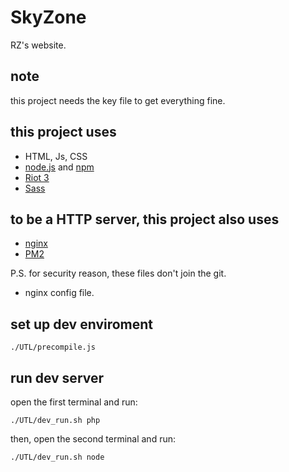 SkyZone
=======

RZ's website.

## note
this project needs the key file to get everything fine.

## this project uses
* HTML, Js, CSS
* [node.js](https://nodejs.org/en/) and [npm](https://www.npmjs.com/)
* [Riot 3](https://riot.js.org/)
* [Sass](https://sass-lang.com/)

## to be a HTTP server, this project also uses
* [nginx](https://nginx.org/)
* [PM2](https://pm2.keymetrics.io/)

P.S. for security reason, these files don't join the git.
* nginx config file.

## set up dev enviroment
```
./UTL/precompile.js
```

## run dev server
open the first terminal and run:
```
./UTL/dev_run.sh php
```
then, open the second terminal and run:
```
./UTL/dev_run.sh node
```
